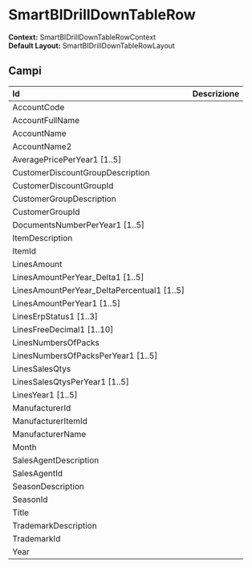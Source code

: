 # SmartBIDrillDownTableRow

**Context:** SmartBIDrillDownTableRowContext  
**Default Layout:** SmartBIDrillDownTableRowLayout

## Campi

| Id | Descrizione |
| :--- | :--- |
| AccountCode |  |
| AccountFullName |  |
| AccountName |  |
| AccountName2 |  |
| AveragePricePerYear1 \[1..5\] |  |
| CustomerDiscountGroupDescription |  |
| CustomerDiscountGroupId |  |
| CustomerGroupDescription |  |
| CustomerGroupId |  |
| DocumentsNumberPerYear1 \[1..5\] |  |
| ItemDescription |  |
| ItemId |  |
| LinesAmount |  |
| LinesAmountPerYear\_Delta1 \[1..5\] |  |
| LinesAmountPerYear\_DeltaPercentual1 \[1..5\] |  |
| LinesAmountPerYear1 \[1..5\] |  |
| LinesErpStatus1 \[1..3\] |  |
| LinesFreeDecimal1 \[1..10\] |  |
| LinesNumbersOfPacks |  |
| LinesNumbersOfPacksPerYear1 \[1..5\] |  |
| LinesSalesQtys |  |
| LinesSalesQtysPerYear1 \[1..5\] |  |
| LinesYear1 \[1..5\] |  |
| ManufacturerId |  |
| ManufacturerItemId |  |
| ManufacturerName |  |
| Month |  |
| SalesAgentDescription |  |
| SalesAgentId |  |
| SeasonDescription |  |
| SeasonId |  |
| Title |  |
| TrademarkDescription |  |
| TrademarkId |  |
| Year |  |

